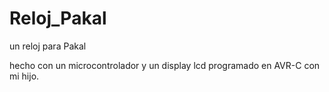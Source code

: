 # Reloj_Pakal
un reloj para Pakal

hecho con un microcontrolador y un display lcd
programado en AVR-C con mi hijo.

